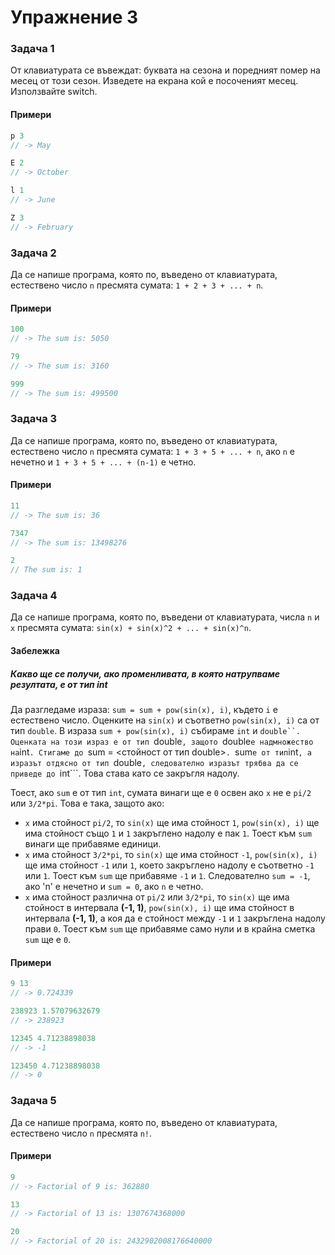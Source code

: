 Упражнение 3
============

### Задача 1 ###

От клавиатурата се въвеждат: буквата на сезона и поредният nомер на месец от този сезон. Изведете на екрана кой
е посоченият месец. Използвайте switch.

#### Примери ####

```c++
p 3
// -> May

E 2
// -> October

l 1
// -> June

Z 3
// -> February
```

### Задача 2 ###

Да се напише програма, която по, въведено от клавиатурата, естествено число ```n``` пресмята сумата: ```1 + 2 + 3 + ... + n```.

#### Примери ####

```c++
100
// -> The sum is: 5050

79
// -> The sum is: 3160

999
// -> The sum is: 499500
```

### Задача 3 ###

Да се напише програма, която по, въведено от клавиатурата, естествено число ```n``` пресмята сумата: ```1 + 3 + 5 + ... + n```,
ако ```n``` е нечетно и ```1 + 3 + 5 + ... + (n-1)``` е четно.

#### Примери ####

```c++
11
// -> The sum is: 36

7347
// -> The sum is: 13498276

2
// The sum is: 1
```

### Задача 4 ###

Да се напише програма, която по, въведени от клавиатурата, числа ```n``` и ```x``` пресмята сумата: ```sin(x) + sin(x)^2 + ... + sin(x)^n```.

#### Забележка ####

##### Какво ще се получи, ако променливата, в която натрупваме резултата, е от тип int #####

Да разгледаме израза: ```sum = sum + pow(sin(x), i)```, където ```i``` e естествено число. Оценките на ```sin(x)``` и съответно
```pow(sin(x), i)``` са от тип ```double```. В израза ```sum + pow(sin(x), i)``` събираме ```int``` и ```double``. Оценката на този
израз е от тип ```double```, защото ```double``` е надмножество на ```int```. Стигаме до ```sum = <стойност от тип double>```.
```sum``` е от тип ```int```, а изразът отдясно от тип ```double```, следователно изразът трябва да се приведе до ```int```. Това
става като се закръгля надолу.

Тоест, ако ```sum``` е от тип ```int```, сумата винаги ще е ```0``` освен ако ```x``` не е ```pi/2``` или ```3/2*pi```. Това е така,
защото ако:
* ```x``` има стойност ```pi/2```, то ```sin(x)``` ще има стойност ```1```, ```pow(sin(x), i)``` ще има
стойност също ```1``` и ```1``` закръглено надолу е пак ```1```. Тоест към ```sum``` винаги ще прибавяме единици.
* ```x``` има стойност ```3/2*pi```, то ```sin(x)``` ще има стойност ```-1```, ```pow(sin(x), i)``` ще има стойност ```-1``` или ```1```, което закръглено надолу е съответно ```-1``` или ```1```. Тоест към ```sum``` ще прибавяме ```-1``` и ```1```. Следователно ```sum = -1```, ако 'n' е нечетно и ```sum = 0```, ако ```n``` е четно.
* ```x``` има стойност различна от ```pi/2``` или ```3/2*pi```, то ```sin(x)``` ще има стойност в интервала **(-1, 1)**, ```pow(sin(x), i)``` ще има стойност в интервала **(-1, 1)**, а коя да е стойност между ```-1``` и ```1``` закръглена надолу прави ```0```. Тоест към ```sum``` ще прибавяме само нули и в крайна сметка ```sum``` ще е ```0```.

#### Примери ####

```c++
9 13
// -> 0.724339

238923 1.57079632679
// -> 238923

12345 4.71238898038
// -> -1

123450 4.71238898038
// -> 0
```

### Задача 5 ###

Да се напише програма, която по, въведено от клавиатурата, естествено число ```n``` пресмята ```n!```.

#### Примери ####

```c++
9
// -> Factorial of 9 is: 362880

13
// -> Factorial of 13 is: 1307674368000

20
// -> Factorial of 20 is: 2432902008176640000
```
